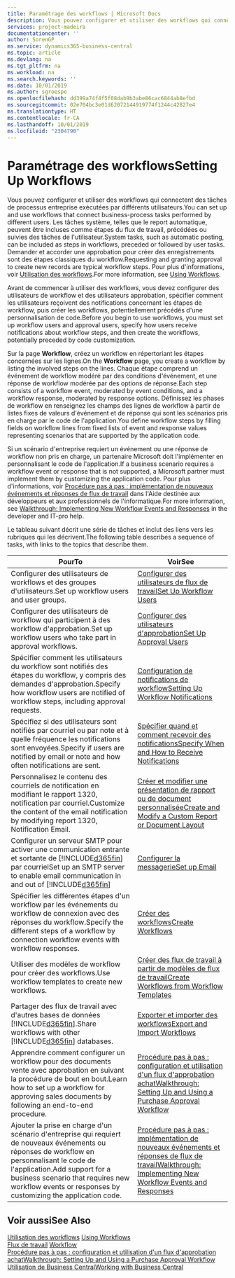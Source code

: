 ```yaml
---
title: Paramétrage des workflows | Microsoft Docs
description: Vous pouvez configurer et utiliser des workflows qui connectent des tâches de processus entreprise exécutées par différents utilisateurs. Les tâches système, telles que le report automatique, peuvent être incluses comme étapes du flux de travail, précédées ou suivies des tâches de l'utilisateur. Demander et accorder une approbation pour créer des enregistrements sont des étapes classiques du workflow.
services: project-madeira
documentationcenter: ''
author: SorenGP
ms.service: dynamics365-business-central
ms.topic: article
ms.devlang: na
ms.tgt_pltfrm: na
ms.workload: na
ms.search.keywords: ''
ms.date: 10/01/2019
ms.author: sgroespe
ms.openlocfilehash: dd399a74f4f5f08dab9b3abe86cac6844ab8efbd
ms.sourcegitcommit: 02e704bc3e01d62072144919774f1244c42827e4
ms.translationtype: HT
ms.contentlocale: fr-CA
ms.lasthandoff: 10/01/2019
ms.locfileid: "2304790"
---
```

# <a name="setting-up-workflows"></a><span data-ttu-id="a0721-105">Paramétrage des workflows</span><span class="sxs-lookup"><span data-stu-id="a0721-105">Setting Up Workflows</span></span>
<span data-ttu-id="a0721-106">Vous pouvez configurer et utiliser des workflows qui connectent des tâches de processus entreprise exécutées par différents utilisateurs.</span><span class="sxs-lookup"><span data-stu-id="a0721-106">You can set up and use workflows that connect business-process tasks performed by different users.</span></span> <span data-ttu-id="a0721-107">Les tâches système, telles que le report automatique, peuvent être incluses comme étapes du flux de travail, précédées ou suivies des tâches de l'utilisateur.</span><span class="sxs-lookup"><span data-stu-id="a0721-107">System tasks, such as automatic posting, can be included as steps in workflows, preceded or followed by user tasks.</span></span> <span data-ttu-id="a0721-108">Demander et accorder une approbation pour créer des enregistrements sont des étapes classiques du workflow.</span><span class="sxs-lookup"><span data-stu-id="a0721-108">Requesting and granting approval to create new records are typical workflow steps.</span></span> <span data-ttu-id="a0721-109">Pour plus d'informations, voir [Utilisation des workflows](across-use-workflows.md).</span><span class="sxs-lookup"><span data-stu-id="a0721-109">For more information, see [Using Workflows](across-use-workflows.md).</span></span>  

 <span data-ttu-id="a0721-110">Avant de commencer à utiliser des workflows, vous devez configurer des utilisateurs de workflow et des utilisateurs approbation, spécifier comment les utilisateurs reçoivent des notifications concernant les étapes de workflow, puis créer les workflows, potentiellement précédés d'une personnalisation de code.</span><span class="sxs-lookup"><span data-stu-id="a0721-110">Before you begin to use workflows, you must set up workflow users and approval users, specify how users receive notifications about workflow steps, and then create the workflows, potentially preceded by code customization.</span></span>  

 <span data-ttu-id="a0721-111">Sur la page **Workflow**, créez un workflow en répertoriant les étapes concernées sur les lignes.</span><span class="sxs-lookup"><span data-stu-id="a0721-111">On the **Workflow** page, you create a workflow by listing the involved steps on the lines.</span></span> <span data-ttu-id="a0721-112">Chaque étape comprend un événement de workflow modéré par des conditions d'événement, et une réponse de workflow modérée par des options de réponse.</span><span class="sxs-lookup"><span data-stu-id="a0721-112">Each step consists of a workflow event, moderated by event conditions, and a workflow response, moderated by response options.</span></span> <span data-ttu-id="a0721-113">Définissez les phases de workflow en renseignez les champs des lignes de workflow à partir de listes fixes de valeurs d'événement et de réponse qui sont les scénarios pris en charge par le code de l'application.</span><span class="sxs-lookup"><span data-stu-id="a0721-113">You define workflow steps by filling fields on workflow lines from fixed lists of event and response values representing scenarios that are supported by the application code.</span></span>  

 <span data-ttu-id="a0721-114">Si un scénario d'entreprise requiert un événement ou une réponse de workflow non pris en charge, un partenaire Microsoft doit l'implémenter en personnalisant le code de l'application.</span><span class="sxs-lookup"><span data-stu-id="a0721-114">If a business scenario requires a workflow event or response that is not supported, a Microsoft partner must implement them by customizing the application code.</span></span> <span data-ttu-id="a0721-115">Pour plus d'informations, voir [Procédure pas à pas : implémentation de nouveaux événements et réponses de flux de travail](/dynamics-nav/Walkthrough--Implementing-New-Workflow-Events-and-Responses) dans l'Aide destinée aux développeurs et aux professionnels de l'informatique.</span><span class="sxs-lookup"><span data-stu-id="a0721-115">For more information, see [Walkthrough: Implementing New Workflow Events and Responses](/dynamics-nav/Walkthrough--Implementing-New-Workflow-Events-and-Responses) in the developer and IT-pro help.</span></span>

 <span data-ttu-id="a0721-116">Le tableau suivant décrit une série de tâches et inclut des liens vers les rubriques qui les décrivent.</span><span class="sxs-lookup"><span data-stu-id="a0721-116">The following table describes a sequence of tasks, with links to the topics that describe them.</span></span>  

|<span data-ttu-id="a0721-117">**Pour**</span><span class="sxs-lookup"><span data-stu-id="a0721-117">**To**</span></span>|<span data-ttu-id="a0721-118">**Voir**</span><span class="sxs-lookup"><span data-stu-id="a0721-118">**See**</span></span>|  
|------------|-------------|  
|<span data-ttu-id="a0721-119">Configurer des utilisateurs de workflows et des groupes d'utilisateurs.</span><span class="sxs-lookup"><span data-stu-id="a0721-119">Set up workflow users and user groups.</span></span>|[<span data-ttu-id="a0721-120">Configurer des utilisateurs de flux de travail</span><span class="sxs-lookup"><span data-stu-id="a0721-120">Set Up Workflow Users</span></span>](across-how-to-set-up-workflow-users.md)|  
|<span data-ttu-id="a0721-121">Configurer des utilisateurs de workflow qui participent à des workflow d'approbation.</span><span class="sxs-lookup"><span data-stu-id="a0721-121">Set up workflow users who take part in approval workflows.</span></span>|[<span data-ttu-id="a0721-122">Configurer des utilisateurs d'approbation</span><span class="sxs-lookup"><span data-stu-id="a0721-122">Set Up Approval Users</span></span>](across-how-to-set-up-approval-users.md)|  
|<span data-ttu-id="a0721-123">Spécifier comment les utilisateurs du workflow sont notifiés des étapes du workflow, y compris des demandes d'approbation.</span><span class="sxs-lookup"><span data-stu-id="a0721-123">Specify how workflow users are notified of workflow steps, including approval requests.</span></span>|[<span data-ttu-id="a0721-124">Configuration de notifications de workflow</span><span class="sxs-lookup"><span data-stu-id="a0721-124">Setting Up Workflow Notifications</span></span>](across-setting-up-workflow-notifications.md)|  
|<span data-ttu-id="a0721-125">Spécifiez si des utilisateurs sont notifiés par courriel ou par note et à quelle fréquence les notifications sont envoyées.</span><span class="sxs-lookup"><span data-stu-id="a0721-125">Specify if users are notified by email or note and how often notifications are sent.</span></span>|[<span data-ttu-id="a0721-126">Spécifier quand et comment recevoir des notifications</span><span class="sxs-lookup"><span data-stu-id="a0721-126">Specify When and How to Receive Notifications</span></span>](across-how-to-specify-when-and-how-to-receive-notifications.md)|  
|<span data-ttu-id="a0721-127">Personnalisez le contenu des courriels de notification en modifiant le rapport 1320, notification par courriel.</span><span class="sxs-lookup"><span data-stu-id="a0721-127">Customize the content of the email notification by modifying report 1320, Notification Email.</span></span>|[<span data-ttu-id="a0721-128">Créer et modifier une présentation de rapport ou de document personnalisée</span><span class="sxs-lookup"><span data-stu-id="a0721-128">Create and Modify a Custom Report or Document Layout</span></span>](ui-how-create-custom-report-layout.md)|  
|<span data-ttu-id="a0721-129">Configurer un serveur SMTP pour activer une communication entrante et sortante de [!INCLUDE[d365fin](includes/d365fin_md.md)] par courriel</span><span class="sxs-lookup"><span data-stu-id="a0721-129">Set up an SMTP server to enable email communication in and out of [!INCLUDE[d365fin](includes/d365fin_md.md)]</span></span>|[<span data-ttu-id="a0721-130">Configurer la messagerie</span><span class="sxs-lookup"><span data-stu-id="a0721-130">Set up Email</span></span>](admin-how-setup-email.md)|
|<span data-ttu-id="a0721-131">Spécifier les différentes étapes d'un workflow par les événements du workflow de connexion avec des réponses du workflow.</span><span class="sxs-lookup"><span data-stu-id="a0721-131">Specify the different steps of a workflow by connection workflow events with workflow responses.</span></span>|[<span data-ttu-id="a0721-132">Créer des workflows</span><span class="sxs-lookup"><span data-stu-id="a0721-132">Create Workflows</span></span>](across-how-to-create-workflows.md)|  
|<span data-ttu-id="a0721-133">Utiliser des modèles de workflow pour créer des workflows.</span><span class="sxs-lookup"><span data-stu-id="a0721-133">Use workflow templates to create new workflows.</span></span>|[<span data-ttu-id="a0721-134">Créer des flux de travail à partir de modèles de flux de travail</span><span class="sxs-lookup"><span data-stu-id="a0721-134">Create Workflows from Workflow Templates</span></span>](across-how-to-create-workflows-from-workflow-templates.md)|  
|<span data-ttu-id="a0721-135">Partager des flux de travail avec d'autres bases de données [!INCLUDE[d365fin](includes/d365fin_md.md)].</span><span class="sxs-lookup"><span data-stu-id="a0721-135">Share workflows with other [!INCLUDE[d365fin](includes/d365fin_md.md)] databases.</span></span>|[<span data-ttu-id="a0721-136">Exporter et importer des workflows</span><span class="sxs-lookup"><span data-stu-id="a0721-136">Export and Import Workflows</span></span>](across-how-to-export-and-import-workflows.md)|  
|<span data-ttu-id="a0721-137">Apprendre comment configurer un workflow pour des documents vente avec approbation en suivant la procédure de bout en bout.</span><span class="sxs-lookup"><span data-stu-id="a0721-137">Learn how to set up a workflow for approving sales documents by following an end-to-end procedure.</span></span>|[<span data-ttu-id="a0721-138">Procédure pas à pas : configuration et utilisation d'un flux d'approbation achat</span><span class="sxs-lookup"><span data-stu-id="a0721-138">Walkthrough: Setting Up and Using a Purchase Approval Workflow</span></span>](walkthrough-setting-up-and-using-a-purchase-approval-workflow.md)|  
|<span data-ttu-id="a0721-139">Ajouter la prise en charge d'un scénario d'entreprise qui requiert de nouveaux événements ou réponses de workflow en personnalisant le code de l'application.</span><span class="sxs-lookup"><span data-stu-id="a0721-139">Add support for a business scenario that requires new workflow events or responses by customizing the application code.</span></span>|[<span data-ttu-id="a0721-140">Procédure pas à pas : implémentation de nouveaux événements et réponses de flux de travail</span><span class="sxs-lookup"><span data-stu-id="a0721-140">Walkthrough: Implementing New Workflow Events and Responses</span></span>](/dynamics-nav/Walkthrough--Implementing-New-Workflow-Events-and-Responses)|  

## <a name="see-also"></a><span data-ttu-id="a0721-141">Voir aussi</span><span class="sxs-lookup"><span data-stu-id="a0721-141">See Also</span></span>  
 <span data-ttu-id="a0721-142">[Utilisation des workflows](across-use-workflows.md) </span><span class="sxs-lookup"><span data-stu-id="a0721-142">[Using Workflows](across-use-workflows.md) </span></span>  
 <span data-ttu-id="a0721-143">[Flux de travail](across-workflow.md) </span><span class="sxs-lookup"><span data-stu-id="a0721-143">[Workflow](across-workflow.md) </span></span>  
 [<span data-ttu-id="a0721-144">Procédure pas à pas : configuration et utilisation d'un flux d'approbation achat</span><span class="sxs-lookup"><span data-stu-id="a0721-144">Walkthrough: Setting Up and Using a Purchase Approval Workflow</span></span>](walkthrough-setting-up-and-using-a-purchase-approval-workflow.md)  
 [<span data-ttu-id="a0721-145">Utilisation de Business Central</span><span class="sxs-lookup"><span data-stu-id="a0721-145">Working with Business Central</span></span>](ui-work-product.md)

